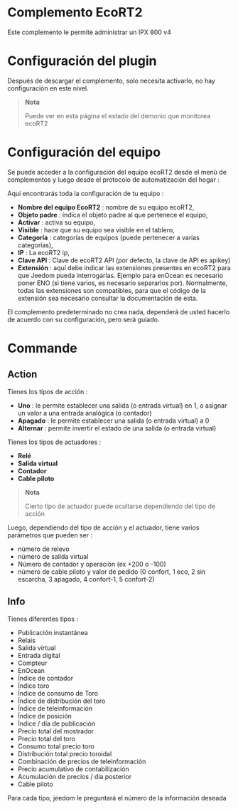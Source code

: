 # Complemento EcoRT2

Este complemento le permite administrar un IPX 800 v4

# Configuración del plugin

Después de descargar el complemento, solo necesita activarlo, no hay configuración en este nivel.

> **Nota**
>
> Puede ver en esta página el estado del demonio que monitorea ecoRT2

# Configuración del equipo

Se puede acceder a la configuración del equipo ecoRT2 desde el menú de complementos y luego desde el protocolo de automatización del hogar :

Aquí encontrarás toda la configuración de tu equipo :

-   **Nombre del equipo EcoRT2** : nombre de su equipo ecoRT2,
-   **Objeto padre** : indica el objeto padre al que pertenece el equipo,
-   **Activar** : activa su equipo,
-   **Visible** : hace que su equipo sea visible en el tablero,
-   **Categoría** : categorías de equipos (puede pertenecer a varias categorías),
-   **IP** : La ecoRT2 ip,
-   **Clave API** : Clave de ecoRT2 API (por defecto, la clave de API es apikey)
-   **Extensión** : aquí debe indicar las extensiones presentes en ecoRT2 para que Jeedom pueda interrogarlas. Ejemplo para enOcean es necesario poner ENO (si tiene varios, es necesario separarlos por). Normalmente, todas las extensiones son compatibles, para que el código de la extensión sea necesario consultar la documentación de esta.

El complemento predeterminado no crea nada, dependerá de usted hacerlo de acuerdo con su configuración, pero será guiado.

# Commande

## Action

Tienes los tipos de acción :

-   **Uno** : le permite establecer una salida (o entrada virtual) en 1, o asignar un valor a una entrada analógica (o contador)
-   **Apagado** : le permite establecer una salida (o entrada virtual) a 0
-   **Alternar** : permite invertir el estado de una salida (o entrada virtual)

Tienes los tipos de actuadores :

-   **Relé**
-   **Salida virtual**
-   **Contador**
-   **Cable piloto**

> **Nota**
>
> Cierto tipo de actuador puede ocultarse dependiendo del tipo de acción

Luego, dependiendo del tipo de acción y el actuador, tiene varios parámetros que pueden ser :

-   número de relevo
-   número de salida virtual
-   Número de contador y operación (ex +200 o -100)
-   número de cable piloto y valor de pedido (0 confort, 1 eco, 2 sin escarcha, 3 apagado, 4 confort-1, 5 confort-2)

## Info

Tienes diferentes tipos :

-   Publicación instantánea
-   Relais
-   Salida virtual
-   Entrada digital
-   Compteur
-   EnOcean
-   Índice de contador
-   Índice toro
-   Índice de consumo de Toro
-   Índice de distribución del toro
-   Índice de teleinformación
-   Índice de posición
-   Índice / día de publicación
-   Precio total del mostrador
-   Precio total del toro
-   Consumo total precio toro
-   Distribución total precio toroidal
-   Combinación de precios de teleinformación
-   Precio acumulativo de contabilización
-   Acumulación de precios / día posterior
-   Cable piloto

Para cada tipo, jeedom le preguntará el número de la información deseada
